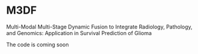 # M3DF
Multi-Modal Multi-Stage Dynamic Fusion to Integrate Radiology, Pathology, and Genomics: Application in Survival Prediction of Glioma


The code is coming soon
